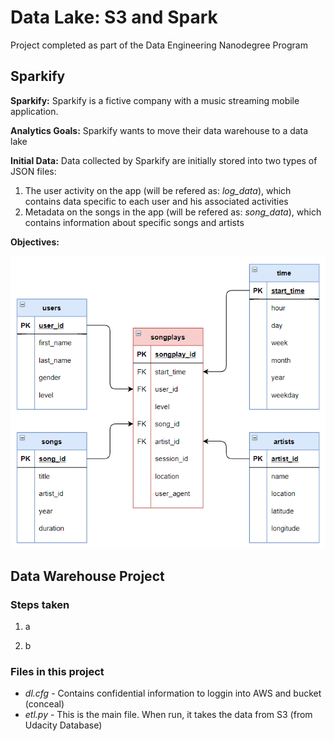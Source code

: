 # Data Lake: S3 and Spark
Project completed as part of the Data Engineering Nanodegree Program

## Sparkify

**Sparkify:** Sparkify is a fictive company with a music streaming mobile application.

**Analytics Goals:** Sparkify wants to move their data warehouse to a data lake

**Initial Data:** Data collected by Sparkify are initially stored into two types of JSON files: 

1. The user activity on the app (will be refered as: *log_data*), which contains data specific to each user and his associated activities
2. Metadata on the songs in the app (will be refered as: *song_data*), which contains information about specific songs and artists

**Objectives:** 

![Schema of the relational database - Data Modeling](Data_Modeling.PNG)

## Data Warehouse Project

### Steps taken

1. a

2. b


### Files in this project

- *dl.cfg* - Contains confidential information to loggin into AWS and bucket (conceal)
- *etl.py* - This is the main file. When run, it takes the data from S3 (from Udacity Database)
